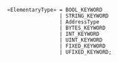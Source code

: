 <!-- This file is generated automatically by infrastructure scripts. Please don't edit by hand. -->

```{ .ebnf .slang-ebnf #ElementaryType }
«ElementaryType» = BOOL_KEYWORD
                 | STRING_KEYWORD
                 | AddressType
                 | BYTES_KEYWORD
                 | INT_KEYWORD
                 | UINT_KEYWORD
                 | FIXED_KEYWORD
                 | UFIXED_KEYWORD;
```

